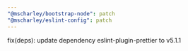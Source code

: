 ```yaml
---
"@mscharley/bootstrap-node": patch
"@mscharley/eslint-config": patch
---
```


fix(deps): update dependency eslint-plugin-prettier to v5.1.1
